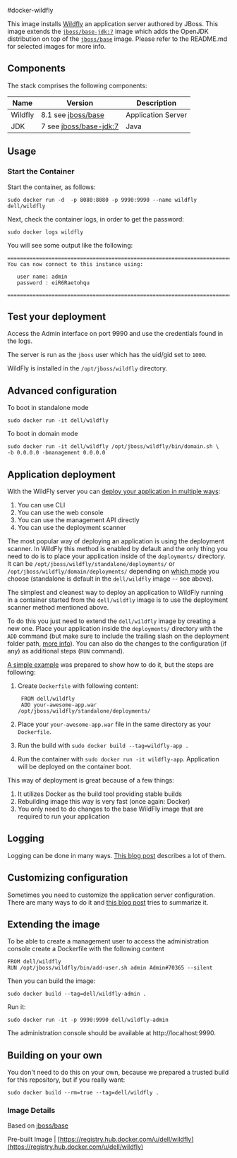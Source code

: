 #docker-wildfly

This image installs [Wildfly](http://wildfly.org/) an application server authored by JBoss.
This image extends the [`jboss/base-jdk:7`](https://github.com/JBoss-Dockerfiles/base-jdk/tree/jdk7) image which adds the OpenJDK distribution on top of the [`jboss/base`](https://github.com/JBoss-Dockerfiles/base) image. Please refer to the README.md for selected images for more info.

## Components
The stack comprises the following components:

Name       | Version                 | Description
-----------|-------------------------|------------------------------
Wildfly    | 8.1 see [jboss/base](https://registry.hub.docker.com/u/jboss/base/)  | Application Server
JDK        | 7 see [jboss/base-jdk:7](https://registry.hub.docker.com/u/jboss/base-jdk/) | Java


## Usage

### Start the Container
Start the container, as follows:

    sudo docker run -d  -p 8080:8080 -p 9990:9990 --name wildfly dell/wildfly


Next, check the container logs, in order to get the password:

    sudo docker logs wildfly

You will see some output like the following:

    =========================================================================
    You can now connect to this instance using:

       user name: admin
       password : eiR6Raetohqu

    =========================================================================


## Test your deployment

Access the Admin interface on port 9990 and use the credentials found in the logs.

The server is run as the `jboss` user which has the uid/gid set to `1000`.

WildFly is installed in the `/opt/jboss/wildfly` directory.

## Advanced configuration

To boot in standalone mode

    sudo docker run -it dell/wildfly

To boot in domain mode

    sudo docker run -it dell/wildfly /opt/jboss/wildfly/bin/domain.sh \
    -b 0.0.0.0 -bmanagement 0.0.0.0

## Application deployment

With the WildFly server you can [deploy your application in multiple ways](https://docs.jboss.org/author/display/WFLY8/Application+deployment):

1. You can use CLI
2. You can use the web console
3. You can use the management API directly
4. You can use the deployment scanner

The most popular way of deploying an application is using the deployment scanner. In WildFly this method is enabled by default and the only thing you need to do is to place your application inside of the `deployments/` directory. It can be `/opt/jboss/wildfly/standalone/deployments/` or `/opt/jboss/wildfly/domain/deployments/` depending on [which mode](https://docs.jboss.org/author/display/WFLY8/Operating+modes) you choose (standalone is default in the `dell/wildfly` image -- see above).

The simplest and cleanest way to deploy an application to WildFly running in a container started from the `dell/wildfly` image is to use the deployment scanner method mentioned above.

To do this you just need to extend the `dell/wildfly` image by creating a new one. Place your application inside the `deployments/` directory with the `ADD` command (but make sure to include the trailing slash on the deployment folder path, [more info](https://docs.docker.com/reference/builder/#add)). You can also do the changes to the configuration (if any) as additional steps (`RUN` command).  

[A simple example](https://github.com/goldmann/wildfly-docker-deployment-example) was prepared to show how to do it, but the steps are following:

1. Create `Dockerfile` with following content:

        FROM dell/wildfly
        ADD your-awesome-app.war /opt/jboss/wildfly/standalone/deployments/
2. Place your `your-awesome-app.war` file in the same directory as your `Dockerfile`.
3. Run the build with `sudo docker build --tag=wildfly-app .`
4. Run the container with `sudo docker run -it wildfly-app`. Application will be deployed on the container boot.

This way of deployment is great because of a few things:

1. It utilizes Docker as the build tool providing stable builds
2. Rebuilding image this way is very fast (once again: Docker)
3. You only need to do changes to the base WildFly image that are required to run your application

## Logging

Logging can be done in many ways. [This blog post](https://goldmann.pl/blog/2014/07/18/logging-with-the-wildfly-docker-image/) describes a lot of them.

## Customizing configuration

Sometimes you need to customize the application server configuration. There are many ways to do it and [this blog post](https://goldmann.pl/blog/2014/07/23/customizing-the-configuration-of-the-wildfly-docker-image/) tries to summarize it.

## Extending the image

To be able to create a management user to access the administration console create a Dockerfile with the following content

    FROM dell/wildfly
    RUN /opt/jboss/wildfly/bin/add-user.sh admin Admin#70365 --silent

Then you can build the image:

    sudo docker build --tag=dell/wildfly-admin .

Run it:

    sudo docker run -it -p 9990:9990 dell/wildfly-admin

The administration console should be available at http://localhost:9990.

## Building on your own

You don't need to do this on your own, because we prepared a trusted build for this repository, but if you really want:

    sudo docker build --rm=true --tag=dell/wildfly .

### Image Details

Based on  [jboss/base](https://github.com/JBoss-Dockerfiles/wildfly)

Pre-built Image   | [https://registry.hub.docker.com/u/dell/wildfly](https://registry.hub.docker.com/u/dell/wildfly)
